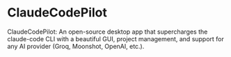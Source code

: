 # ClaudeCodePilot
ClaudeCodePilot: An open-source desktop app that supercharges the claude-code CLI with a beautiful GUI, project management, and support for any AI provider (Groq, Moonshot, OpenAI, etc.).
